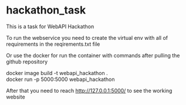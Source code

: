 # hackathon_task
This is a task for WebAPI Hackathon


To run the webservice you need to create the virtual env with all of requirements in the reqirements.txt file

Or use the docker for run the container with commands after pulling the github repository

docker image build -t webapi_hackathon . <br />
docker run -p 5000:5000 webapi_hackathon <br />

After that you need to reach http://127.0.0.1:5000/ to see the working website
